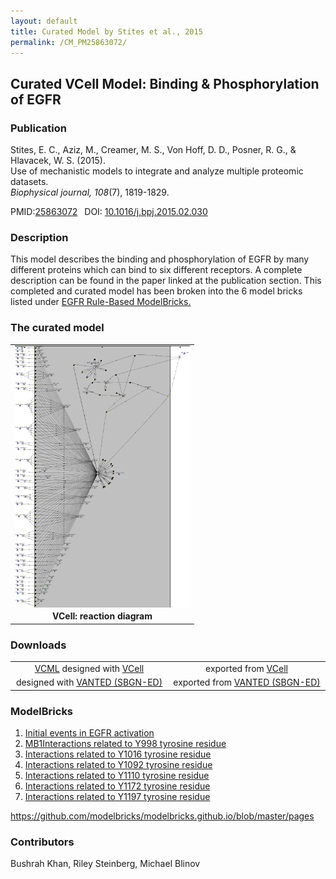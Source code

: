 ```yaml
---
layout: default
title: Curated Model by Stites et al., 2015
permalink: /CM_PM25863072/
---
```

## Curated VCell Model: Binding & Phosphorylation of EGFR

### Publication 

Stites, E. C., Aziz, M., Creamer, M. S., Von Hoff, D. D., Posner, R. G., & Hlavacek, W. S. (2015). <br />
Use of mechanistic models to integrate and analyze multiple proteomic datasets. <br />
<i>Biophysical journal, 108</i>(7), 1819-1829.

 PMID:<a href="https://www.ncbi.nlm.nih.gov/pubmed/25863072">25863072</a>&ensp; 
 DOI: <a href="https://doi.org/10.1016/j.bpj.2015.02.030">10.1016/j.bpj.2015.02.030 </a><br />

### Description
This model describes the binding and phosphorylation of EGFR by many different proteins which can bind to six different receptors. A complete description can be found in the paper linked at the publication section. This completed and curated model has been broken into the 6 model bricks listed under <a href="http://modelbricks.org/egfrlist/"> EGFR Rule-Based ModelBricks.</a>  

### The curated model
<center>
 <table> 
 <tr>
  <td align="center" width="280"><a href="https://modelbricks.github.io/images/Vcellimages/Stites%20EGFR.PNG"><img align="center" src="/images/Vcellimages/Stites%20EGFR.PNG"/></a></td>
 </tr>
 <tr>
  <td align="center"><strong>VCell: reaction diagram </strong></td>
   </tr>
 </table>
</center>

### Downloads
<center>
<table> 
 <td align="center"><a href="/modelbricks/VCML_SBMLfiles/CM_PM25863072.vcml">VCML</a> 
  designed with <a href="http://vcell.org"> VCell</a>  </td> 
 <td align="center"><!--<a href="/modelbricks/VCML_SBMLfiles/CM_PM25863072.sbml" download>SBML</a>-->
  exported from <a href="http://vcell.org"> VCell</a></td>
 <tr>
 <td align="center" width="33%"><!--<a href="/modelbricks/SBGNexecutablefiles/CM_PM25863072_SBGN.graphml">GraphML</a>--> 
  designed with <a href="https://immersive-analytics.infotech.monash.edu/vanted/addons/sbgn-ed/">VANTED (SBGN-ED)</a></td>
 <td align="center" width="33%"><!--<a href="/modelbricks/SBGNexecutablefiles/CM_PM25863072_SBGN.sbgn">SBGN-ML</a>--> 
  exported from <a href="https://immersive-analytics.infotech.monash.edu/vanted/addons/sbgn-ed/">VANTED (SBGN-ED)</a></td>
 </tr>
 </table>
 </center>
 
### ModelBricks

<ol>
 <li> <a href="http://modelbricks.org//">Initial events in EGFR activation </a> </li>
 <li> <a href="http://modelbricks.org/CM_PM25863072_Y998.md/">MB1Interactions related to Y998 tyrosine residue</a></li> 
 <li> <a href="http://modelbricks.org/CM_PM25863072_Y1016.md/">Interactions related to Y1016 tyrosine residue </a> </li>
 <li> <a href="http://modelbricks.org/CM_PM25863072_Y1092.md/">Interactions related to Y1092 tyrosine residue</a></li> 
 <li> <a href="http://modelbricks.org/CM_PM25863072_Y1110.md/">Interactions related to Y1110 tyrosine residue</a> </li>
 <li> <a href="http://modelbricks.org/CM_PM25863072_Y1172.md/">Interactions related to Y1172 tyrosine residue</a></li> 
 <li> <a href="http://modelbricks.org/CM_PM25863072_Y1197.md/">Interactions related to Y1197 tyrosine residue</a></li>
</ol>  
  
  https://github.com/modelbricks/modelbricks.github.io/blob/master/pages
### Contributors
Bushrah Khan, Riley Steinberg, Michael Blinov
 
